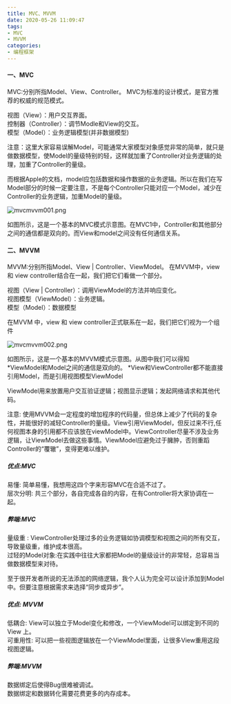 ```yaml
---
title: MVC、MVVM
date: 2020-05-26 11:09:47
tags:
- MVC
- MVVM
categories:
- 编程框架
---
```

#### 一、MVC
MVC:分别所指Model、View、Controller。
MVC为标准的设计模式，是官方推荐的权威的规范模式。
<!--more-->
视图（View）：用户交互界面。  
控制器（Controller）：调节Modle和View的交互。  
模型（Model）：业务逻辑模型(并非数据模型)  

注意：这里大家容易误解Model，可能通常大家模型对象感觉非常的简单，就只是做数据模型，使Model的量级特别的轻，这样就加重了Controller对业务逻辑的处理，加重了Controller的量级。

而根据Apple的文档，model应包括数据和操作数据的业务逻辑。所以在我们在写Model部分的时候一定要注意，不是每个Controller只能对应一个Model，减少在Controller的业务逻辑，加重Model的量级。

![mvcmvvm001.png](http://alivnram-test.oss-cn-beijing.aliyuncs.com/alivnblog/mvcmvvm001.png)

如图所示，这是一个基本的MVC模式示意图。在MVC1中，Controller和其他部分之间的通信都是双向的。而View和model之间没有任何通信关系。
#### 二、MVVM
MVVM:分别所指Model、View | Controller、ViewModel。
在MVVM中，view 和 view controller结合在一起，我们把它们看做一个部分。

视图（View | Controller）：调用ViewModel的方法并响应变化。  
视图模型（ViewModel）：业务逻辑。  
模型（Model）：数据模型  

在MVVM 中，view 和 view controller正式联系在一起，我们把它们视为一个组件

![mvcmvvm002.png](http://alivnram-test.oss-cn-beijing.aliyuncs.com/alivnblog/mvcmvvm002.png)

如图所示，这是一个基本的MVVM模式示意图。从图中我们可以得知
*ViewModel和Model之间的通信是双向的。
*View和ViewController都不能直接引用Model，而是引用视图模型ViewModel


ViewModel用来放置用户交互验证逻辑；视图显示逻辑；发起网络请求和其他代码。

注意: 使用MVVM会一定程度的增加程序的代码量，但总体上减少了代码的复杂性，并能很好的减轻Controller的量级。View引用ViewModel，但反过来不行,任何视图本身的引用都不应该放在viewModel中。ViewController尽量不涉及业务逻辑，让ViewModel去做这些事情。ViewModel应避免过于臃肿，否则重蹈Controller的“覆辙”，变得更难以维护。

##### 优点:MVC

易懂: 简单易懂，我想用这四个字来形容MVC在合适不过了。  
层次分明: 共三个部分，各自完成各自的内容，在有Controller将大家协调在一起。

##### 弊端:MVC

量级重 : ViewController处理过多的业务逻辑如协调模型和视图之间的所有交互，导致量级重，维护成本很高。  
过轻的Model对象:在实践中往往大家都把Model的量级设计的非常轻，总容易当做数据模型来对待。

至于很开发者所说的无法添加的网络逻辑，我个人认为完全可以设计添加到Model中。但要注意根据需求来选择“同步或异步”。
##### 优点: MVVM

低耦合: View可以独立于Model变化和修改，一个ViewModel可以绑定到不同的View 上。  
可重用性: 可以把一些视图逻辑放在一个ViewModel里面，让很多View重用这段视图逻辑。

##### 弊端:MVVM

数据绑定后使得Bug很难被调试。  
数据绑定和数据转化需要花费更多的内存成本。
